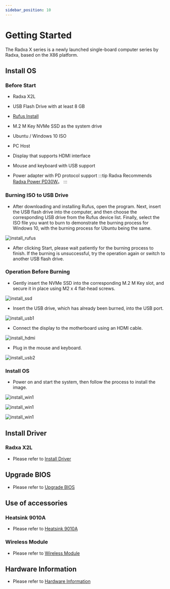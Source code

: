 ```yaml
---
sidebar_position: 10
---
```


# Getting Started

The Radxa X series is a newly launched single-board computer series by Radxa, based on the X86 platform.

## Install OS

### Before Start

- Radxa X2L

- USB Flash Drive with at least 8 GB

- [Rufus Install](https://rufus.ie/)

- M.2 M Key NVMe SSD as the system drive

- Ubuntu / Windows 10 ISO

- PC Host

- Display that supports HDMI interface

- Mouse and keyboard with USB support

- Power adapter with PD protocol support
  :::tip
  Radxa Recommends [Radxa Power PD30W](/accessories/pd_30w)。
  :::

### Burning ISO to USB Drive

- After downloading and installing Rufus, open the program. Next, insert the USB flash drive into the computer, and then choose the corresponding USB drive from the Rufus device list. Finally, select the ISO file you want to burn to demonstrate the burning process for Windows 10, with the burning process for Ubuntu being the same.

![install_rufus](/img/x/x_rufus.webp)

- After clicking Start, please wait patiently for the burning process to finish. If the burning is unsuccessful, try the operation again or switch to another USB flash drive.

### Operation Before Burning

- Gently insert the NVMe SSD into the corresponding M.2 M Key slot, and secure it in place using M2 x 4 flat-head screws.

![install_ssd](/img/x/x_ssd.webp)

- Insert the USB drive, which has already been burned, into the USB port.

![install_usb1](/img/x/x_usb1.webp)

- Connect the display to the motherboard using an HDMI cable.

![install_hdmi](/img/x/x_hdmi.webp)

- Plug in the mouse and keyboard.

![install_usb2](/img/x/x_usb2.webp)

### Install OS

- Power on and start the system, then follow the process to install the image.

![install_win1](/img/x/x_win10_01.webp)

![install_win1](/img/x/x_win10_02.webp)

![install_win1](/img/x/x_win10_03.webp)

## Install Driver

### Radxa X2L

- Please refer to [Install Driver](/x/x2l/driver)

## Upgrade BIOS

- Please refer to [Upgrade BIOS](/x/x2l/update-bios)

## Use of accessories

### Heatsink 9010A

- Please refer to [Heatsink 9010A](/x/x2l/accessories/heatsink-9010a)

### Wireless Module

- Please refer to [Wireless Module](/x/x2l/accessories/wireless-module)

## Hardware Information

- Please refer to [Hardware Information](/x/x2l/hardware/hardware-info)
